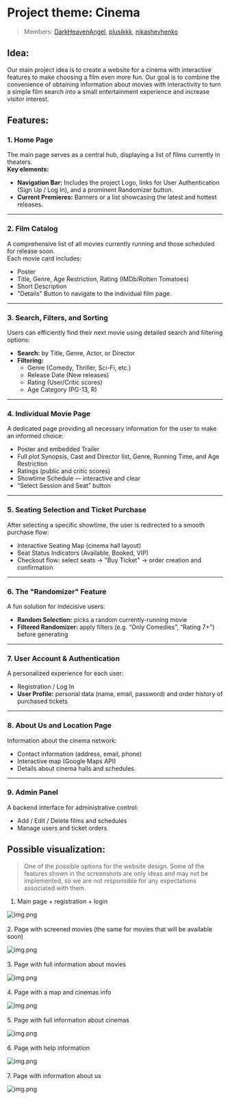 # Project theme: Cinema

> Members: [DarkHeavenAngel](https://github.com/DarkHeavenAngel), [plusikkk](https://github.com/plusikkk), [nikashevhenko](https://github.com/nikashevchenko)

## Idea:
  Our main project idea is to create a website for a cinema with interactive features to make choosing a film even more fun. Our goal is to combine the convenience of obtaining information about movies with interactivity to turn a simple film search into a small     entertainment experience and increase visitor interest.

## Features:

### 1. Home Page
The main page serves as a central hub, displaying a list of films currently in theaters.  
**Key elements:**
- **Navigation Bar:** Includes the project Logo, links for User Authentication (Sign Up / Log In), and a prominent Randomizer button.  
- **Current Premieres:** Banners or a list showcasing the latest and hottest releases.

---

### 2. Film Catalog
A comprehensive list of all movies currently running and those scheduled for release soon.  
Each movie card includes:
- Poster  
- Title, Genre, Age Restriction, Rating (IMDb/Rotten Tomatoes)  
- Short Description  
- "Details" Button to navigate to the individual film page.

---

### 3. Search, Filters, and Sorting
Users can efficiently find their next movie using detailed search and filtering options:
- **Search:** by Title, Genre, Actor, or Director  
- **Filtering:**
  - Genre (Comedy, Thriller, Sci-Fi, etc.)
  - Release Date (New releases)
  - Rating (User/Critic scores)
  - Age Category (PG-13, R)

---

### 4. Individual Movie Page
A dedicated page providing all necessary information for the user to make an informed choice:
- Poster and embedded Trailer  
- Full plot Synopsis, Cast and Director list, Genre, Running Time, and Age Restriction  
- Ratings (public and critic scores)  
- Showtime Schedule — interactive and clear  
- “Select Session and Seat” button

---

### 5. Seating Selection and Ticket Purchase
After selecting a specific showtime, the user is redirected to a smooth purchase flow:
- Interactive Seating Map (cinema hall layout)  
- Seat Status Indicators (Available, Booked, VIP)  
- Checkout flow: select seats → "Buy Ticket" → order creation and confirmation

---

### 6. The "Randomizer" Feature
A fun solution for indecisive users:
- **Random Selection:** picks a random currently-running movie  
- **Filtered Randomizer:** apply filters (e.g. “Only Comedies”, “Rating 7+”) before generating

---

### 7. User Account & Authentication
A personalized experience for each user:
- Registration / Log In  
- **User Profile:** personal data (name, email, password) and order history of purchased tickets

---

### 8. About Us and Location Page
Information about the cinema network:
- Contact information (address, email, phone)  
- Interactive map (Google Maps API)  
- Details about cinema halls and schedules

---

### 9. Admin Panel
A backend interface for administrative control:
- Add / Edit / Delete films and schedules  
- Manage users and ticket orders


## Possible visualization:
>One of the possible options for the website design. Some of the features shown in the screenshots are only ideas and may not be implemented, so we are not responsible for any expectations associated with them.
1. Main page + registration + login

![img.png](img/main_and_auth.png)
<br/>
<br/>
2. Page with screened movies (the same for movies that will be available soon) <br/>

![img.png](img/screened_and_soon.png)
<br/>
<br/>
3. Page with full information about movies

![img.png](img/film_details.png)
<br/>
<br/>
4. Page with a map and cinemas info

![img.png](img/cinemas.png)
<br/>
<br/>
5. Page with full information about cinemas

![img.png](img/cinema_details.png)
<br/>
<br/>
6. Page with help information

![img.png](img/help.png)
<br/>
<br/>
7. Page with information about us

![img.png](img/about_us.png)
<br/>
<br/>


